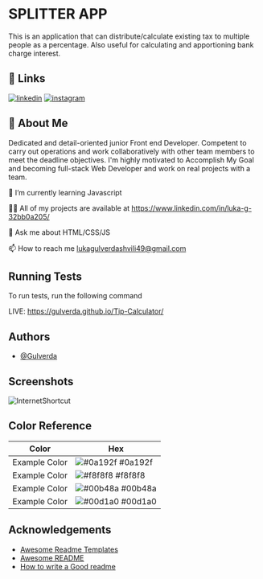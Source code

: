 
# SPLITTER APP

This is an application that can distribute/calculate existing tax to multiple people as a percentage. Also useful for calculating and apportioning bank charge interest.
## 🔗 Links
[![linkedin](https://img.shields.io/badge/linkedin-0A66C2?style=for-the-badge&logo=linkedin&logoColor=white)](https://www.linkedin.com/mwlite/in/luka-g-32bb0a205)
[![instagram](https://img.shields.io/badge/instagram-1DA1F2?style=for-the-badge&logo=instagram&logoColor=white)](https://instagram.com/luka.gulverdashvili?igshid=ZDdkNTZiNTM=)


## 🚀 About Me
Dedicated and detail-oriented junior Front end Developer. Competent to carry out
operations and work collaboratively with
other team members to meet the deadline
objectives.
I'm highly motivated to Accomplish My Goal and becoming
full-stack Web Developer and work on real
projects with a team. 

🌱 I’m currently learning Javascript

👨‍💻 All of my projects are available at https://www.linkedin.com/in/luka-g-32bb0a205/

💬 Ask me about HTML/CSS/JS

📫 How to reach me lukagulverdashvili49@gmail.com

## Running Tests

To run tests, run the following command

LIVE: https://gulverda.github.io/Tip-Calculator/


## Authors

- [@Gulverda](https://www.github.com/Gulverda)


## Screenshots

![InternetShortcut](https://cdn.discordapp.com/attachments/748660175467970603/1082678962607632405/image.png)

## Color Reference

| Color             | Hex                                                                |
| ----------------- | ------------------------------------------------------------------ |
| Example Color | ![#0a192f](https://via.placeholder.com/10/0a192f?text=+) #0a192f |
| Example Color | ![#f8f8f8](https://via.placeholder.com/10/f8f8f8?text=+) #f8f8f8 |
| Example Color | ![#00b48a](https://via.placeholder.com/10/00b48a?text=+) #00b48a |
| Example Color | ![#00d1a0](https://via.placeholder.com/10/00b48a?text=+) #00d1a0 |


## Acknowledgements

 - [Awesome Readme Templates](https://awesomeopensource.com/project/elangosundar/awesome-README-templates)
 - [Awesome README](https://github.com/matiassingers/awesome-readme)
 - [How to write a Good readme](https://bulldogjob.com/news/449-how-to-write-a-good-readme-for-your-github-project)

 
